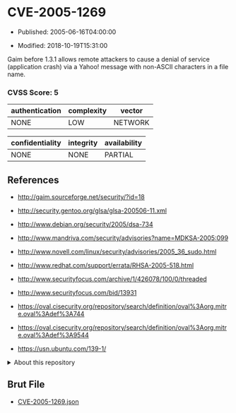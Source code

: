# CVE-2005-1269

- Published: 2005-06-16T04:00:00

- Modified: 2018-10-19T15:31:00

Gaim before 1.3.1 allows remote attackers to cause a denial of service (application crash) via a Yahoo! message with non-ASCII characters in a file name.

### CVSS Score: **5**

| authentication | complexity | vector |
| --- | --- | --- |
| NONE | LOW | NETWORK |

| confidentiality | integrity | availability |
| --- | --- | --- |
| NONE | NONE | PARTIAL |

## References

* http://gaim.sourceforge.net/security/?id=18

* http://security.gentoo.org/glsa/glsa-200506-11.xml

* http://www.debian.org/security/2005/dsa-734

* http://www.mandriva.com/security/advisories?name=MDKSA-2005:099

* http://www.novell.com/linux/security/advisories/2005_36_sudo.html

* http://www.redhat.com/support/errata/RHSA-2005-518.html

* http://www.securityfocus.com/archive/1/426078/100/0/threaded

* http://www.securityfocus.com/bid/13931

* https://oval.cisecurity.org/repository/search/definition/oval%3Aorg.mitre.oval%3Adef%3A744

* https://oval.cisecurity.org/repository/search/definition/oval%3Aorg.mitre.oval%3Adef%3A9544

* https://usn.ubuntu.com/139-1/

<details>
<summary>About this repository</summary> 

  This repository is part of the project [Live Hack CVE](https://github.com/Live-Hack-CVE). Main website can be found [www.live-hack.org](https://www.live-hack.org) 
  
  Made by [Sn0wAlice](https://github.com/Sn0wAlice) for the people that care about security and need to have a feed of the latest CVEs. Hope you enjoy it, don't forget to star the repo and follow me on [Twitter](https://twitter.com/Sn0wAlice) and [Github](https://github.com/Sn0wAlice). And that is my [personnal website](https://www.alice-snow.me/)

  - [Home Page](https://github.com/Live-Hack-CVE)
  - [Framework](https://github.com/Live-Hack-CVE/cve-framework)
  - [CVE database](https://github.com/Live-Hack-CVE/full_database)
  - [Changelog](https://github.com/Live-Hack-CVE/Changelog)
</details>

## Brut File

* [CVE-2005-1269.json](https://raw.githubusercontent.com/Live-Hack-CVE/full_database/main/cves/2005/CVE-2005-1269.json)

